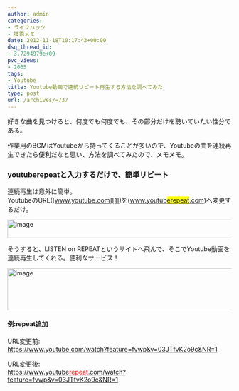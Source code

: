 ```yaml
---
author: admin
categories:
- ライフハック
- 技術メモ
date: 2012-11-18T10:17:43+00:00
dsq_thread_id:
- 3.7294979e+09
pvc_views:
- 2065
tags:
- Youtube
title: Youtube動画で連続リピート再生する方法を調べてみた
type: post
url: /archives/=737
---
```


好きな曲を見つけると、何度でも何度でも、その部分だけを聴いていたい性分である。

作業用のBGMはYoutubeから持ってくることが多いので、Youtubeの曲を連続再生できたら便利だなと思い、方法を調べてみたので、メモメモ。

### youtuberepeatと入力するだけで、簡単リピート

連続再生は意外に簡単。   
YoutubeのURL([www.youtube.com][1])を([www.youtub<font style="background-color: #ffff00">erepeat</font>.com][2])へ変更するだけ。

[<img style="background-image: none; border-bottom: 0px; border-left: 0px; padding-left: 0px; padding-right: 0px; display: inline; border-top: 0px; border-right: 0px; padding-top: 0px" title="image" border="0" alt="image" src="https://hmi-me.ciao.jp/wordpress/wp-content/uploads/image_thumb53.png" width="593" height="41" />][3]

そうすると、LISTEN on REPEATというサイトへ飛んで、そこでYoutube動画を連続再生してくれる。便利なサービス！

[<img style="background-image: none; border-bottom: 0px; border-left: 0px; padding-left: 0px; padding-right: 0px; display: inline; border-top: 0px; border-right: 0px; padding-top: 0px" title="image" border="0" alt="image" src="https://hmi-me.ciao.jp/wordpress/wp-content/uploads/image_thumb54.png" width="573" height="94" />][4]

#### 例:repeat追加

URL変更前:   
<https://www.youtube.com/watch?feature=fvwp&v=03JTfvK2o9c&NR=1>

URL変更後:   
[https://www.youtube<font color="#ff0000">repeat</font>.com/watch?feature=fvwp&v=03JTfvK2o9c&NR=1][5]

 [1]: https://www.youtube.com
 [2]: https://www.youtuberepeat.com
 [3]: https://hmi-me.ciao.jp/wordpress/wp-content/uploads/image53.png
 [4]: https://hmi-me.ciao.jp/wordpress/wp-content/uploads/image54.png
 [5]: https://www.youtuberepeat.com/watch?feature=fvwp&v=03JTfvK2o9c&NR=1